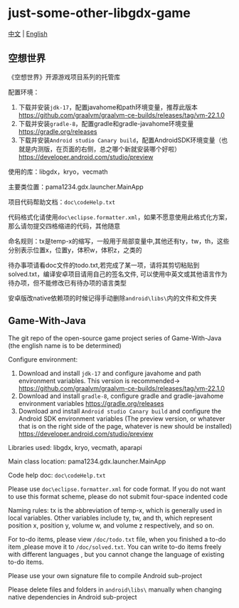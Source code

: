 # just-some-other-libgdx-game

[中文](#空想世界) | [English](#game-with-java)

## 空想世界

《空想世界》开源游戏项目系列的托管库

配置环境：

1. 下载并安装`jdk-17`，配置javahome和path环境变量，推荐此版本 <https://github.com/graalvm/graalvm-ce-builds/releases/tag/vm-22.1.0>
2. 下载并安装`gradle-8`，配置gradle和gradle-javahome环境变量 <https://gradle.org/releases>
3. 下载并安装`Android studio Canary build`，配置AndroidSDK环境变量（也就是内测版，在页面的右侧，总之哪个新就安装哪个好啦） <https://developer.android.com/studio/preview>

使用的库：libgdx，kryo，vecmath

主要类位置：pama1234.gdx.launcher.MainApp

项目代码帮助文档：`doc\codeHelp.txt`

代码格式化请使用`doc\eclipse.formatter.xml`，如果不愿意使用此格式化方案，那么请勿提交四格缩进的代码，其他随意

命名规则：tx是temp-x的缩写，一般用于局部变量中,其他还有ty，tw，th，这些分别表示位置x，位置y，体积w，体积z，之类的

待办事项请看doc文件的todo.txt,若完成了某一项，请将其剪切粘贴到solved.txt，编译安卓项目请用自己的签名文件, 可以使用中英文或其他语言作为待办项，但不能修改已有待办项的语言类型

安卓版改native依赖项的时候记得手动删除`android\libs\`内的文件和文件夹

## Game-With-Java

The git repo of the open-source game project series of Game-With-Java (the english name is to be determined)

Configure environment:

1. Download and install `jdk-17` and configure javahome and path environment variables. This version is recommended→ <https://github.com/graalvm/graalvm-ce-builds/releases/tag/vm-22.1.0>
2. Download and install `gradle-8`, configure gradle and gradle-javahome environment variables <https://gradle.org/releases>
3. Download and install `Android studio Canary build` and configure the Android SDK environment variables (The preview version, or whatever that is on the right side of the page, whatever is new should be installed) <https://developer.android.com/studio/preview>

Libraries used: libgdx, kryo, vecmath, aparapi

Main class location: pama1234.gdx.launcher.MainApp

Code help doc: `doc\codeHelp.txt`

Please use `doc\eclipse.formatter.xml` for code format. If you do not want to use this format scheme, please do not submit four-space indented code

Naming rules: tx is the abbreviation of temp-x, which is generally used in local variables. Other variables include ty, tw, and th, which represent position x, position y, volume w, and volume z respectively, and so on.

For to-do items, please view `/doc/todo.txt` file, when you finished a to-do item ,please move it to `/doc/solved.txt`. You can write to-do items freely with different languages , but you cannot change the language of existing to-do items.

Please use your own signature file to compile Android sub-project

Please delete files and folders in `android\libs\` manually when changing native dependencies in Android sub-project
